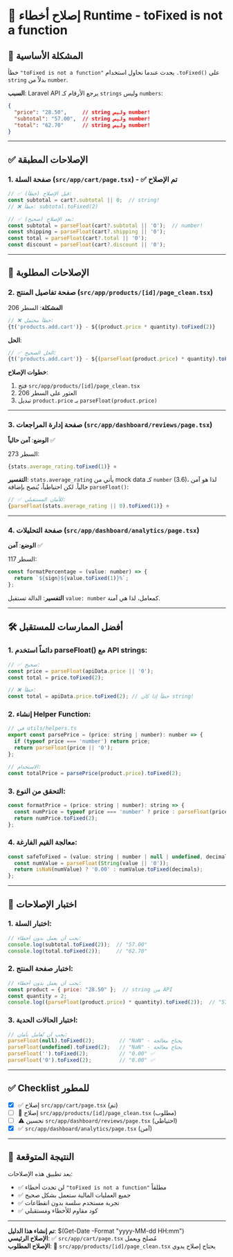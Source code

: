 # 🔧 إصلاح أخطاء Runtime - toFixed is not a function

## 🎯 **المشكلة الأساسية**
خطأ `"toFixed is not a function"` يحدث عندما نحاول استخدام `.toFixed()` على `string` بدلاً من `number`.

**السبب**: Laravel API يرجع الأرقام كـ `strings` وليس `numbers`:
```json
{
  "price": "28.50",     // string وليس number!
  "subtotal": "57.00",  // string وليس number!
  "total": "62.70"      // string وليس number!
}
```

---

## ✅ **الإصلاحات المطبقة**

### 1. **صفحة السلة** (`src/app/cart/page.tsx`) - ✅ **تم الإصلاح**
```javascript
// ✅ قبل الإصلاح (خطأ):
const subtotal = cart?.subtotal || 0;  // string!
// ❌ خطأ: subtotal.toFixed(2)

// ✅ بعد الإصلاح (صحيح):
const subtotal = parseFloat(cart?.subtotal || '0');  // number!
const shipping = parseFloat(cart?.shipping || '0');
const total = parseFloat(cart?.total || '0');
const discount = parseFloat(cart?.discount || '0');
```

---

## 🔄 **الإصلاحات المطلوبة**

### 2. **صفحة تفاصيل المنتج** (`src/app/products/[id]/page_clean.tsx`)
**المشكلة**: السطر 206
```javascript
// ❌ خطأ محتمل:
{t('products.add.cart')} - ${(product.price * quantity).toFixed(2)}
```

**الحل**:
```javascript
// ✅ الحل الصحيح:
{t('products.add.cart')} - ${(parseFloat(product.price) * quantity).toFixed(2)}
```

**خطوات الإصلاح**:
1. فتح `src/app/products/[id]/page_clean.tsx`
2. العثور على السطر 206
3. تبديل `product.price` بـ `parseFloat(product.price)`

---

### 3. **صفحة إدارة المراجعات** (`src/app/dashboard/reviews/page.tsx`)
**الوضع**: **آمن حالياً** ✅

السطر 273:
```javascript
{stats.average_rating.toFixed(1)} ⭐
```

**التفسير**: `stats.average_rating` يأتي من mock data كـ `number` (3.6)، لذا هو آمن حالياً. لكن احتياطياً، يُنصح بإضافة `parseFloat()`:

```javascript
// ✅ للأمان المستقبلي:
{parseFloat(stats.average_rating || 0).toFixed(1)} ⭐
```

---

### 4. **صفحة التحليلات** (`src/app/dashboard/analytics/page.tsx`)
**الوضع**: **آمن** ✅

السطر 117:
```javascript
const formatPercentage = (value: number) => {
  return `${sign}${value.toFixed(1)}%`;
};
```

**التفسير**: الدالة تستقبل `value: number` كمعامل، لذا هي آمنة.

---

## 🛠️ **أفضل الممارسات للمستقبل**

### 1. **دائماً استخدم parseFloat() مع API strings**:
```javascript
// ✅ صحيح:
const price = parseFloat(apiData.price || '0');
const total = price.toFixed(2);

// ❌ خطأ:
const total = apiData.price.toFixed(2); // خطأ إذا كان string!
```

### 2. **إنشاء Helper Function**:
```javascript
// في utils/helpers.ts
export const parsePrice = (price: string | number): number => {
  if (typeof price === 'number') return price;
  return parseFloat(price || '0');
};

// الاستخدام:
const totalPrice = parsePrice(product.price).toFixed(2);
```

### 3. **التحقق من النوع**:
```javascript
const formatPrice = (price: string | number): string => {
  const numPrice = typeof price === 'number' ? price : parseFloat(price || '0');
  return numPrice.toFixed(2);
};
```

### 4. **معالجة القيم الفارغة**:
```javascript
const safeToFixed = (value: string | number | null | undefined, decimals = 2): string => {
  const numValue = parseFloat(String(value || '0'));
  return isNaN(numValue) ? '0.00' : numValue.toFixed(decimals);
};
```

---

## 🧪 **اختبار الإصلاحات**

### 1. **اختبار السلة**:
```javascript
// يجب أن يعمل بدون أخطاء:
console.log(subtotal.toFixed(2));  // "57.00"
console.log(total.toFixed(2));     // "62.70"
```

### 2. **اختبار صفحة المنتج**:
```javascript
// يجب أن يعمل بدون أخطاء:
const product = { price: "28.50" };  // string من API
const quantity = 2;
console.log((parseFloat(product.price) * quantity).toFixed(2));  // "57.00"
```

### 3. **اختبار الحالات الحدية**:
```javascript
// يجب أن تُعامل بأمان:
parseFloat(null).toFixed(2);        // "NaN" - يحتاج معالجة
parseFloat(undefined).toFixed(2);   // "NaN" - يحتاج معالجة
parseFloat('').toFixed(2);          // "0.00" ✅
parseFloat('0').toFixed(2);         // "0.00" ✅
```

---

## ✅ **Checklist للمطور**

- [x] ✅ إصلاح `src/app/cart/page.tsx` (تم)
- [ ] 🔄 إصلاح `src/app/products/[id]/page_clean.tsx` (مطلوب)
- [ ] ⚠️ تحسين `src/app/dashboard/reviews/page.tsx` (احتياطي)
- [x] ✅ `src/app/dashboard/analytics/page.tsx` (آمن)

---

## 🚀 **النتيجة المتوقعة**

بعد تطبيق هذه الإصلاحات:
- ✅ لن تحدث أخطاء `"toFixed is not a function"` مطلقاً
- ✅ جميع العمليات المالية ستعمل بشكل صحيح
- ✅ تجربة مستخدم سلسة بدون انقطاعات
- ✅ كود مقاوم للأخطاء ومستقبلي

---

**تم إنشاء هذا الدليل**: $(Get-Date -Format "yyyy-MM-dd HH:mm")  
**الإصلاح الرئيسي**: ✅ `src/app/cart/page.tsx` مُصلح ويعمل  
**الإصلاح المطلوب**: 🔄 `src/app/products/[id]/page_clean.tsx` يحتاج إصلاح يدوي 